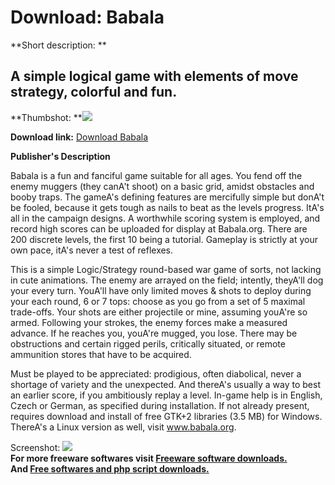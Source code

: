 # Download: Babala

**Short description: **

## A simple logical game with elements of move strategy, colorful and fun.

  
**Thumbshot: **![](http://www.freewarefiles.com/screenshot/babala_shot_md.gif)   
  
**Download link:** [Download Babala](http://freesoftwares.boysofts.com/Babala_program_15124.html)  
  

**Publisher's Description**  
  

Babala is a fun and fanciful game suitable for all ages. You fend off the
enemy muggers (they canA't shoot) on a basic grid, amidst obstacles and booby
traps. The gameA's defining features are mercifully simple but donA't be
fooled, because it gets tough as nails to beat as the levels progress. ItA's
all in the campaign designs. A worthwhile scoring system is employed, and
record high scores can be uploaded for display at Babala.org. There are 200
discrete levels, the first 10 being a tutorial. Gameplay is strictly at your
own pace, itA's never a test of reflexes.

This is a simple Logic/Strategy round-based war game of sorts, not lacking in
cute animations. The enemy are arrayed on the field; intently, theyA'll dog
your every turn. YouA'll have only limited moves & shots to deploy during your
each round, 6 or 7 tops: choose as you go from a set of 5 maximal trade-offs.
Your shots are either projectile or mine, assuming youA're so armed. Following
your strokes, the enemy forces make a measured advance. If he reaches you,
youA're mugged, you lose. There may be obstructions and certain rigged perils,
critically situated, or remote ammunition stores that have to be acquired.

Must be played to be appreciated: prodigious, often diabolical, never a
shortage of variety and the unexpected. And thereA's usually a way to best an
earlier score, if you ambitiously replay a level. In-game help is in English,
Czech or German, as specified during installation. If not already present,
requires download and install of free GTK+2 libraries (3.5 MB) for Windows.
ThereA's a Linux version as well, visit www.babala.org.

  
  
Screenshot: ![](http://www.freewarefiles.com/screenshot/babala_shot.gif)  
**For more freeware softwares visit [Freeware software downloads.](http://freesoftwares.boysofts.com/)**   
**And [Free softwares and php script downloads.](http://www.boysofts.com/)**

